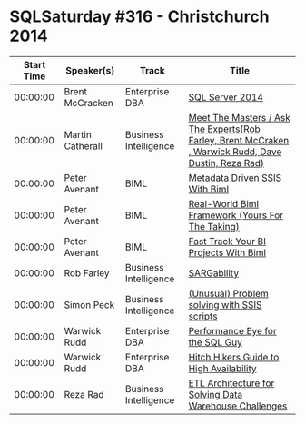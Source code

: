# SQLSaturday #316 - Christchurch 2014
Start Time|Speaker(s)|Track|Title
---|---|---|---
00:00:00|Brent McCracken|Enterprise DBA|[SQL Server 2014](10718.md)
00:00:00|Martin Catherall|Business Intelligence|[Meet The Masters / Ask The Experts(Rob Farley, Brent McCraken , Warwick Rudd, Dave Dustin, Reza Rad)](19780.md)
00:00:00|Peter Avenant|BIML|[Metadata Driven SSIS With Biml](19783.md)
00:00:00|Peter Avenant|BIML|[Real-World Biml Framework (Yours For The Taking)](19784.md)
00:00:00|Peter Avenant|BIML|[Fast Track Your BI Projects With Biml](19785.md)
00:00:00|Rob Farley|Business Intelligence|[SARGability](23231.md)
00:00:00|Simon Peck|Business Intelligence|[(Unusual) Problem solving with SSIS scripts](24446.md)
00:00:00|Warwick Rudd|Enterprise DBA|[Performance Eye for the SQL Guy](27657.md)
00:00:00|Warwick Rudd|Enterprise DBA|[Hitch Hikers Guide to High Availability](27658.md)
00:00:00|Reza Rad|Business Intelligence|[ETL Architecture for Solving Data Warehouse Challenges](8774.md)
